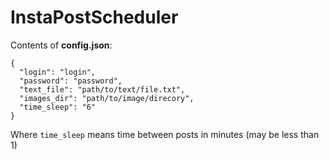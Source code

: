 # InstaPostScheduler

Contents of **config.json**:
```
{
  "login": "login",
  "password": "password",
  "text_file": "path/to/text/file.txt",
  "images_dir": "path/to/image/direcory",
  "time_sleep": "6"
}
```

Where `time_sleep` means time between posts in minutes (may be less than 1)